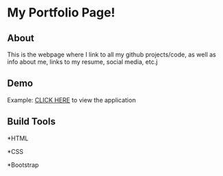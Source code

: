 # My Portfolio Page!

## About

This is the webpage where I link to all my github projects/code, as well as info about me, links to my resume, social media, etc.j

## Demo

Example: [CLICK HERE](https://nicholasherrick.github.io/) to view the application

## Build Tools

*HTML

*CSS

*Bootstrap